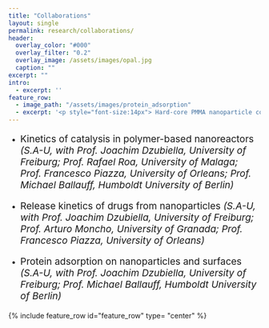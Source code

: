 ```yaml
---
title: "Collaborations"
layout: single
permalink: research/collaborations/
header:
  overlay_color: "#000"
  overlay_filter: "0.2"
  overlay_image: /assets/images/opal.jpg
  caption: ""
excerpt: ""
intro: 
  - excerpt: ''
feature_row:
  - image_path: "/assets/images/protein_adsorption"
  - excerpt: '<p style="font-size:14px"> Hard-core PMMA nanoparticle coated with a cross-linked polymer network of PNIPAM immersed in a protein solution (green and red spheres) <em>(by Stefano Angioletti-Uberti)</em></p>'
---
```


* <p style="font-size:19px"> Kinetics of catalysis in polymer-based nanoreactors <em>(S.A-U, with Prof. Joachim Dzubiella, University of Freiburg; Prof. Rafael Roa, University of Malaga; Prof. Francesco Piazza, University of Orleans; Prof. Michael Ballauff, Humboldt University of Berlin)</em></p>
* <p style="font-size:19px"> Release kinetics of drugs from nanoparticles <em>(S.A-U, with Prof. Joachim Dzubiella, University of Freiburg; Prof. Arturo Moncho, University of Granada; Prof. Francesco Piazza, University of Orleans)</em></p>
* <p style="font-size:19px"> Protein adsorption on nanoparticles and surfaces <em>(S.A-U, with Prof. Joachim Dzubiella, University of Freiburg; Prof. Michael Ballauff, Humboldt University of Berlin)</em></p>



{% include feature_row id="feature_row" type= "center" %}
